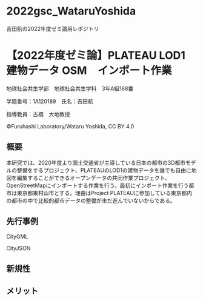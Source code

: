 # 2022gsc_WataruYoshida
吉田航の2022年度ゼミ論用レポジトリ
# 【2022年度ゼミ論】PLATEAU LOD1 建物データ OSM　インポート作業
地球社会共生学部　地球社会共生学科　3年A組188番

学籍番号：1A120189　氏名：吉田航

指導教員：古橋　大地教授

©Furuhashi Laboratory/Wataru Yoshida, CC BY 4.0

## 概要
本研究では、2020年度より国土交通省が主導している日本の都市の3D都市モデルの整備をするプロジェクト、PLATEAUのLOD1の建物データを誰でも自由に地図を編集することができるオープンデータの共同作業プロジェクト、OpenStreetMapにインポートする作業を行う。最初にインポート作業を行う都市は東京都東村山市とする。理由はProject PLATEAUに参加している東京都内の都市の中で比較的都市データの整備が未だ進んでいないからである。

## 先行事例
CityGML

CityJSON


## 新規性


## メリット
